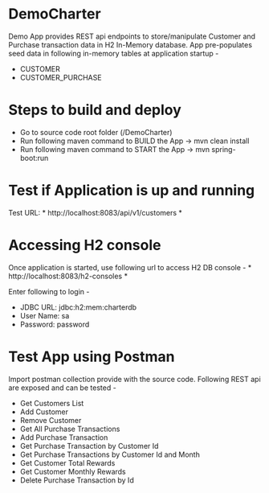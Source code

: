 # DemoCharter

Demo App provides REST api endpoints to store/manipulate Customer and Purchase transaction data in H2 In-Memory database. App pre-populates seed data in following in-memory tables at application startup -

- CUSTOMER
- CUSTOMER_PURCHASE

# Steps to build and deploy

- Go to source code root folder (/DemoCharter)
- Run following maven command to BUILD the App -> mvn clean install
- Run following maven command to START the App -> mvn spring-boot:run
	
# Test if Application is up and running

Test URL: * http://localhost:8083/api/v1/customers *
	
# Accessing H2 console

Once application is started, use following url to access H2 DB console - * http://localhost:8083/h2-consoles *

Enter following to login -

- JDBC URL: jdbc:h2:mem:charterdb
- User Name: sa
- Password: password 

# Test App using Postman

Import postman collection provide with the source code. Following REST api are exposed and can be tested -

- Get Customers List
- Add Customer
- Remove Customer
- Get All Purchase Transactions
- Add Purchase Transaction
- Get Purchase Transaction by Customer Id
- Get Purchase Transactions by Customer Id and Month
- Get Customer Total Rewards
- Get Customer Monthly Rewards
- Delete Purchase Transaction by Id